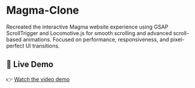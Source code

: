 # Magma-Clone
Recreated the interactive Magma website experience using GSAP ScrollTrigger and Locomotive.js for smooth scrolling and advanced scroll-based animations. Focused on performance, responsiveness, and pixel-perfect UI transitions.

## 🎥 Live Demo
👉 [Watch the video demo](https://yourusername.github.io/Magma-Clone/)
